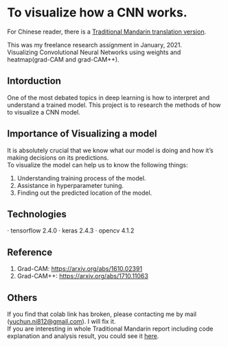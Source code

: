 # To visualize how a CNN works.  
For Chinese reader, there is a [Traditional Mandarin translation version](https://github.com/sleepingjun/How-a-CNN-work/blob/main/Traditional%20Mandarin%20doc.md).  

This was my freelance research assignment in January, 2021.  
Visualizing Convolutional Neural Networks using weights and heatmap(grad-CAM and grad-CAM++).

## Intorduction
One of the most debated topics in deep learning is how to interpret and understand a trained model. This project is to research the methods of how to visualize a CNN model.

## Importance of Visualizing a model
It is absolutely crucial that we know what our model is doing and how it’s making decisions on its predictions.  
To visualize the model can help us to know the following things:
  1. Understanding training process of the model.
  2. Assistance in hyperparameter tuning.
  3. Finding out the predicted location of the model.

## Technologies
  ‧ tensorflow 2.4.0
  ‧ keras 2.4.3
  ‧ opencv 4.1.2

## Reference
  1. Grad-CAM: https://arxiv.org/abs/1610.02391
  2. Grad-CAM++: https://arxiv.org/abs/1710.11063

## Others  
If you find that colab link has broken, please contacting me by mail (yuchun.ni812@gmail.com). I will fix it.  
If you are interesting in whole Traditional Mandarin report including code explanation and analysis result, you could see it [here](https://drive.google.com/file/d/1ZsimUzSOlDegLBrJxMok6df8sYyilb3W/view?usp=sharing).  
